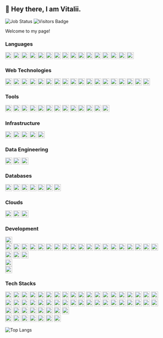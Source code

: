 ## 👋 Hey there, I am Vitalii.
![Job Status](https://img.shields.io/badge/⭐%20Job_status%20⭐-%20seeking%20-brightgreen)
![Visitors Badge](https://visitor-badge.laobi.icu/badge?page_id=shinevit.shinevit)

Welcome to my page!

<!--
**shinevit/shinevit** is a ✨ _special_ ✨ repository because its `README.md` (this file) appears on your GitHub profile.

Here are some ideas to get you started:

- 🔭 I’m currently working on ...
- 🌱 I’m currently learning ...
- 👯 I’m looking to collaborate on ...
- 🤔 I’m looking for help with ...
- 💬 Ask me about ...
- 📫 How to reach me: ...
- 😄 Pronouns: ...
- ⚡ Fun fact: ...
-->

### Languages
<span>
    <img src="https://img.shields.io/badge/-Scala-white?style=flat&logo=scala&logoColor=darkred" height="22" alt="Scala" />
    <img src="https://img.shields.io/badge/-Java-F06D16?style=flat&logo=java&logoColor=darkred" height="22" alt="Java" />
    <img src="https://img.shields.io/badge/-C%23-68217A?style=flat&logo=dotnet&logoColor=white" height="22" alt="CSharp" />
    <img src="https://img.shields.io/badge/-C++-07458A?style=flat&logo=cplusplus&logoColor=white" height="22" alt="C++" />
    <img src="https://img.shields.io/badge/-C-2B3497?style=flat&logo=c&logoColor=white" height="22" alt="C" />
    <img src="https://img.shields.io/badge/-Python3-3776AB?style=flat&logo=python&logoColor=white" height="22" alt="Python3" />
    <img src="https://img.shields.io/badge/-R-174BA2?style=flat&logo=r&logoColor=white" height="22" alt="R" />
    <img src="https://img.shields.io/badge/-Go-14A4D8?style=flat&logo=go&logoColor=white" height="22" alt="Go" />
    <img src="https://img.shields.io/badge/-Groovy-darkgreen?style=flat&logo=groovy&logoColor=white" height="22" alt="Groovy" />
    <img src="https://img.shields.io/badge/-JavaScript_ES5+-EBD63F?style=flat&logo=javascript&logoColor=black" height="22" alt="JavaScript" />
    <img src="https://img.shields.io/badge/-TypeScript-0C64C1?style=flat&logo=typescript&logoColor=white" height="22" alt="TypeScript" />
    <img src="https://img.shields.io/badge/-Solidity-559CFF?style=flat&logo=solidity&logoColor=white" height="22" alt="Solidity" />
    <img src="https://img.shields.io/badge/-Perl-053052?style=flat&logo=perl&logoColor=white" height="22" alt="Perl" />
    <img src="https://img.shields.io/badge/-Bash-1B1E2B?style=flat&logo=bash&logoColor=white" height="22" alt="Bash" />
    <img src="https://img.shields.io/badge/-Powershell-355EC3?style=flat&logo=powershell&logoColor=white" height="22" alt="Powershell" />
    <img src="https://img.shields.io/badge/-SQL-36658F?style=flat&logo=sql&logoColor=white" height="22" alt="SQL" />
</span>

### Web Technologies
<p>
    <img src="https://img.shields.io/badge/-Node.js-339933?style=flat&logo=node.js&logoColor=white" height="22" alt="Node.js" />
    <img src="https://img.shields.io/badge/-Express-1B1E2B?style=flat&logo=Express&logoColor=white" height="22" alt="Express" />
    <img src="https://img.shields.io/badge/-Next.js-1B1E2B?style=flat&logo=next.js&logoColor=white" height="22" alt="Next.js" />
    <img src="https://img.shields.io/badge/-GraphQL-1B1E2B?style=flat&logo=graphql&logoColor=DC129B" height="22" alt="GraphQL" />
    <img src="https://img.shields.io/badge/-HTML5-D73718?style=flat&logo=HTML5&logoColor=white" height="22" alt="HTML5" />
    <img src="https://img.shields.io/badge/-CSS3-0D61AF?style=flat&logo=CSS&logoColor=white" height="22" alt="CSS3" />
    <img src="https://img.shields.io/badge/-Tailwind_CSS_4-1B1E2B?style=flat&logo=tailwindcss&logoColor=25B0AE" height="22" alt="Tailwind CSS" />
    <img src="https://img.shields.io/badge/-Sass-D46B9E?style=flat&logo=SASS&logoColor=white" height="22" alt="Sass" />
    <img src="https://img.shields.io/badge/-jQuery-white?style=flat&logo=jQuery&logoColor=0D61AF" height="22" alt="jQuery" />
    <img src="https://img.shields.io/badge/-React-61DAFB?style=flat&logo=react&logoColor=gray" height="22" alt="React" />
    <img src="https://img.shields.io/badge/-Redux-6231AE?style=flat&logo=redux&logoColor=white" height="22" alt="Redux" />
    <img src="https://img.shields.io/badge/-Jest-white?style=flat&logo=jest&logoColor=C63438" height="22" alt="Jest" />
    <img src="https://img.shields.io/badge/-Vite-A716FD?style=flat&logo=vite&logoColor=FECB23" height="22" alt="Vite" />
    <img src="https://img.shields.io/badge/-WebPack-7ECCF9?style=flat&logo=webpack&logoColor=1962B2" height="22" alt="Webpack" />
    <img src="https://img.shields.io/badge/-Gulp-C63438?style=flat&logo=gulp&logoColor=white" height="22" alt="Gulp" />
    <img src="https://img.shields.io/badge/-yarn-2A86B5?style=flat&logo=yarn&logoColor=white" height="22" alt="Yarn" />
    <img src="https://img.shields.io/badge/-npm-C63438?style=flat&logo=npm&logoColor=white" height="22" alt="npm" />
    <img src="https://img.shields.io/badge/-pnpm-1B1E2B?style=flat&logo=pnpm&logoColor=yellow" height="22" alt="pnpm" />
</p>

### Tools
<p>
    <img src="https://img.shields.io/badge/-Git-F05032?style=flat&logo=git&logoColor=white" height="22" alt="Git" />
    <img src="https://img.shields.io/badge/-Bitbucket-0052CC?style=flat&logo=bitbucket&logoColor=white" height="22" alt="Bitbucket" />
    <img src="https://img.shields.io/badge/-Grafana-F46800?style=flat&logo=grafana&logoColor=white" height="22" alt="Grafana" />
    <img src="https://img.shields.io/badge/-Prometheus-E6522C?style=flat&logo=prometheus&logoColor=white" height="22" alt="Prometheus" />
    <img src="https://img.shields.io/badge/-Splunk-F9A41B?style=flat&logo=splunk&logoColor=black" height="22" alt="Splunk" />
    <img src="https://img.shields.io/badge/-DataDog-4400FF?style=flat&logo=datadog&logoColor=white" height="22" alt="DataDog" />
    <img src="https://img.shields.io/badge/-Jenkins-D24939?style=flat&logo=jenkins&logoColor=white" height="22" alt="Jenkins" />
    <img src="https://img.shields.io/badge/-JFrog-darkgreen?style=flat&logo=jfrog&logoColor=white" height="22" alt="JFrog" />
    <img src="https://img.shields.io/badge/-ELK-1397DF?style=flat&logo=elasticsearch&logoColor=white" height="22" alt="ELK" />
    <img src="https://img.shields.io/badge/-NewRelic-16AD62?style=flat&logo=newrelic&logoColor=white" height="22" alt="New Relic" />
    <img src="https://img.shields.io/badge/-Postman-FF6C37?style=flat&logo=postman&logoColor=white" height="22" alt="Postman" />
    <img src="https://img.shields.io/badge/-Nginx-009639?style=flat&logo=nginx&logoColor=white" height="22" alt="Nginx" />
    <img src="https://img.shields.io/badge/-Figma-8F38FE?style=flat&logo=figma&logoColor=white" height="22" alt="Figma" />
</p>

### Infrastructure
<p>
    <img src="https://img.shields.io/badge/Docker-darkgreen?style=flat" height="22" />
    <img src="https://img.shields.io/badge/Kubernetes-darkgreen?style=flat" height="22" />
    <img src="https://img.shields.io/badge/Terraform-darkgreen?style=flat" height="22" />
    <img src="https://img.shields.io/badge/Ansible-darkgreen?style=flat" height="22" />
    <img src="https://img.shields.io/badge/Linux-darkgreen?style=flat" height="22" />
</p>


### Data Engineering
<p>
    <img src="https://img.shields.io/badge/RabbitMQ-darkgreen?style=flat" height="22" />
    <img src="https://img.shields.io/badge/Apache Kafka-darkgreen?style=flat" height="22" />
    <img src="https://img.shields.io/badge/Apache%20Spark-darkgreen?style=flat" height="22" />
</p>


### Databases
<p>
    <img src="https://img.shields.io/badge/BigQuery-darkgreen?style=flat" height="22" />
    <img src="https://img.shields.io/badge/MSSQL-darkgreen?style=flat" height="22" />
    <img src="https://img.shields.io/badge/Postgres-darkgreen?style=flat" height="22" />
    <img src="https://img.shields.io/badge/MySQL-darkgreen?style=flat" height="22" />
    <img src="https://img.shields.io/badge/DynamoDB-darkgreen?style=flat" height="22" />
    <img src="https://img.shields.io/badge/Redis-darkgreen?style=flat" height="22" />
    <img src="https://img.shields.io/badge/MongoDB-darkgreen?style=flat" height="22" />
</p>

### Clouds
<p>
    <img src="https://img.shields.io/badge/AWS-darkgreen?style=flat" height="22" />
    <img src="https://img.shields.io/badge/GCP-darkgreen?style=flat" height="22" />
    <img src="https://img.shields.io/badge/Azure-darkgreen?style=flat" height="22" />
</p>

### Development
<p>
<img src="https://img.shields.io/badge/Back--end:-Scala 2 | .NET Core | NodeJS-darkgreen?style=flat" height="22" />
<br/>
<img src="https://img.shields.io/badge/Front--end:-HTML5-darkgreen?style=flat" height="22" />
<img src="https://img.shields.io/badge/CSS3-darkgreen?style=flat" height="22" />
<img src="https://img.shields.io/badge/BEM-darkgreen?style=flat" height="22" />
<img src="https://img.shields.io/badge/Bootstrap 5-darkgreen?style=flat" height="22" />
<img src="https://img.shields.io/badge/Tailwind%20CSS%204-darkgreen?style=flat" height="22" />
<img src="https://img.shields.io/badge/Sass%20(SCSS)-darkgreen?style=flat" height="22" />
<img src="https://img.shields.io/badge/JavaScript-darkgreen?style=flat" height="22" />
<img src="https://img.shields.io/badge/jQuery-darkgreen?style=flat" height="22" />
<img src="https://img.shields.io/badge/Material-darkgreen?style=flat" height="22" />
<img src="https://img.shields.io/badge/SPA-darkgreen?style=flat" height="22" />
<img src="https://img.shields.io/badge/PWA-darkgreen?style=flat" height="22" />
<img src="https://img.shields.io/badge/Responsive%20Design-darkgreen?style=flat" height="22" />
<img src="https://img.shields.io/badge/Angular%202%2B-darkgreen?style=flat" height="22" />
<img src="https://img.shields.io/badge/RxJS-darkgreen?style=flat" height="22" />
<img src="https://img.shields.io/badge/React.js%20%2B%20TypeScript-darkgreen?style=flat" height="22" />
<img src="https://img.shields.io/badge/Redux-darkgreen?style=flat" height="22" />
<img src="https://img.shields.io/badge/Formik-darkgreen?style=flat" height="22" />
<img src="https://img.shields.io/badge/Axios-darkgreen?style=flat" height="22" />
<img src="https://img.shields.io/badge/AJAX-darkgreen?style=flat" height="22" />
<img src="https://img.shields.io/badge/Comet-darkgreen?style=flat" height="22" />
<img src="https://img.shields.io/badge/Long%20polling-darkgreen?style=flat" height="22" />
<img src="https://img.shields.io/badge/WebSocket-darkgreen?style=flat" height="22" />
<br/>
<img src="https://img.shields.io/badge/Mobile:-React Native + Expo, Nativewind-darkgreen?style=flat" height="22" />
<br/>
<img src="https://img.shields.io/badge/Desktop:-WPF .NET | Electron | Java-darkgreen?style=flat" height="22" />
</p>

### Tech Stacks

<p>
<img src="https://img.shields.io/badge/Scala 2:-Cats-darkgreen?style=flat" height="22" />
<img src="https://img.shields.io/badge/Cats_Effect-darkgreen?style=flat" height="22" />
<img src="https://img.shields.io/badge/circe-darkgreen?style=flat" height="22" />
<img src="https://img.shields.io/badge/http4s-darkgreen?style=flat" height="22" />
<img src="https://img.shields.io/badge/Play2-darkgreen?style=flat" height="22" />
<img src="https://img.shields.io/badge/fs2-darkgreen?style=flat" height="22" />
<img src="https://img.shields.io/badge/Akka Framework-darkgreen?style=flat" height="22" />
<img src="https://img.shields.io/badge/Akka (Http, Streams)-darkgreen?style=flat" height="22" />
<img src="https://img.shields.io/badge/Doobie-darkgreen?style=flat" height="22" />
<img src="https://img.shields.io/badge/Slick-darkgreen?style=flat" height="22" />
<img src="https://img.shields.io/badge/ScalaTest-darkgreen?style=flat" height="22" />
<img src="https://img.shields.io/badge/Pact-darkgreen?style=flat" height="22" />
<img src="https://img.shields.io/badge/Spec2-darkgreen?style=flat" height="22" />
<img src="https://img.shields.io/badge/SL4J-darkgreen?style=flat" height="22" />
<img src="https://img.shields.io/badge/sbt-darkgreen?style=flat" height="22" />
<img src="https://img.shields.io/badge/scala--cli-darkgreen?style=flat" height="22" />
<img src="https://img.shields.io/badge/PostgreSQL-darkgreen?style=flat" height="22" />
<img src="https://img.shields.io/badge/ClickHouse-darkgreen?style=flat" height="22" />
<img src="https://img.shields.io/badge/RabbitMQ-darkgreen?style=flat" height="22" />  
<br/>
<img src="https://img.shields.io/badge/.NET:-C%23 .NET-darkgreen?style=flat" height="22" />
<img src="https://img.shields.io/badge/C++ .NET-darkgreen?style=flat" height="22" />
<img src="https://img.shields.io/badge/.NET Framework-darkgreen?style=flat" height="22" />
<img src="https://img.shields.io/badge/.NET Core-darkgreen?style=flat" height="22" />
<img src="https://img.shields.io/badge/ASP.NET MVC-darkgreen?style=flat" height="22" />
<img src="https://img.shields.io/badge/ASP.NET Core-darkgreen?style=flat" height="22" />
<img src="https://img.shields.io/badge/ASP.NET WebAPI-darkgreen?style=flat" height="22" />
<img src="https://img.shields.io/badge/WCF-darkgreen?style=flat" height="22" />
<img src="https://img.shields.io/badge/Swagger-darkgreen?style=flat" height="22" />
<img src="https://img.shields.io/badge/Owin-darkgreen?style=flat" height="22" />
<img src="https://img.shields.io/badge/Akka.NET-darkgreen?style=flat" height="22" />
<img src="https://img.shields.io/badge/SignalR-darkgreen?style=flat" height="22" />
<img src="https://img.shields.io/badge/WPF-darkgreen?style=flat" height="22" />
<img src="https://img.shields.io/badge/Linq-darkgreen?style=flat" height="22" />
<img src="https://img.shields.io/badge/Unity-darkgreen?style=flat" height="22" />
<img src="https://img.shields.io/badge/Ninject-darkgreen?style=flat" height="22" />
<img src="https://img.shields.io/badge/AutoMapper-darkgreen?style=flat" height="22" />
<img src="https://img.shields.io/badge/Polly-darkgreen?style=flat" height="22" />
<img src="https://img.shields.io/badge/Refit-darkgreen?style=flat" height="22" />
<img src="https://img.shields.io/badge/xUnit-darkgreen?style=flat" height="22" />
<img src="https://img.shields.io/badge/Moq-darkgreen?style=flat" height="22" />
<img src="https://img.shields.io/badge/NLog-darkgreen?style=flat" height="22" />
<img src="https://img.shields.io/badge/Serilog-darkgreen?style=flat" height="22" />
<img src="https://img.shields.io/badge/EF-darkgreen?style=flat" height="22" />
<img src="https://img.shields.io/badge/Dapper-darkgreen?style=flat" height="22" />
<img src="https://img.shields.io/badge/MSSQL-darkgreen?style=flat" height="22" />
<img src="https://img.shields.io/badge/RabbitMQ-darkgreen?style=flat" height="22" />
<br/>
<img src="https://img.shields.io/badge/Python 3:-OpenCV-darkgreen?style=flat" height="22" />
<img src="https://img.shields.io/badge/PyTorch-darkgreen?style=flat" height="22" />
<img src="https://img.shields.io/badge/Flask-darkgreen?style=flat" height="22" />
<img src="https://img.shields.io/badge/FastAPI-darkgreen?style=flat" height="22" />
<img src="https://img.shields.io/badge/SocketIO-darkgreen?style=flat" height="22" />
<img src="https://img.shields.io/badge/asyncio-darkgreen?style=flat" height="22" />
<img src="https://img.shields.io/badge/PyTest-darkgreen?style=flat" height="22" />
</p>

![Top Langs](https://github-readme-stats.vercel.app/api/top-langs/?username=shinevit&layout=compact&theme=vision-friendly-white)
